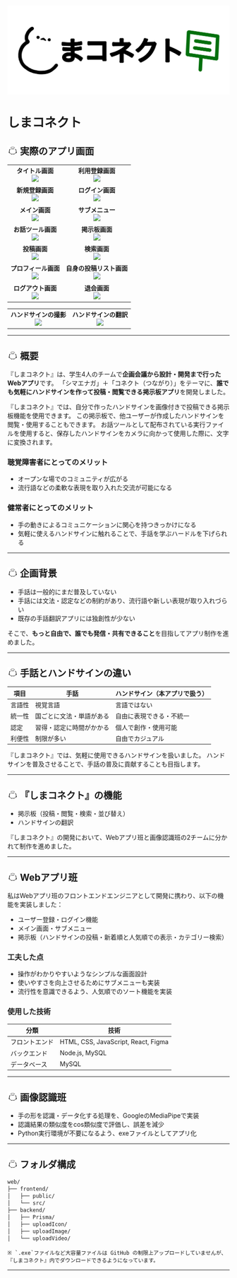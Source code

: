 <p align="center">
  <img src="web/frontend/public/images/logo.png" alt="しまコネクト ロゴ" >
</p>

# しまコネクト

<h2>
  <img src="web/frontend/public/images/listShima.jpg" alt="alt text" style="height: 1em; vertical-align: baseline;" />
  実際のアプリ画面
</h2>

<table>
  <tr>
    <td align="center">
      <strong>タイトル画面</strong><br>
      <img src="https://github.com/user-attachments/assets/d3456b09-12ac-4256-9151-991d45cb787b" width="90%" />
    </td>
    <td align="center">
      <strong>利用登録画面</strong><br>
      <img src="https://github.com/user-attachments/assets/e992b3d8-ee4b-4e0c-9ee4-b5dd1a63418d" width="90%" />
    </td>
  </tr>
  <tr>
    <td align="center">
      <strong>新規登録画面</strong><br>
      <img src="https://github.com/user-attachments/assets/b288efc9-476e-4def-902c-cc2e8b0998d7" width="90%" />
    </td>
    <td align="center">
      <strong>ログイン画面</strong><br>
      <img src="https://github.com/user-attachments/assets/4a7f37df-34bf-4553-b6d3-c89b5deb827c" width="90%" />
    </td>
  </tr>
  <tr>
    <td align="center">
      <strong>メイン画面</strong><br>
      <img src="https://github.com/user-attachments/assets/139926e9-99bc-4154-bf1c-c3c83f1609cb" width="90%" />
    </td>
    <td align="center">
      <strong>サブメニュー</strong><br>
      <img src="https://github.com/user-attachments/assets/d0db92d1-3118-4e44-9a03-bac82011906c" width="90%" />
    </td>
  </tr>
  <tr>
    <td align="center">
      <strong>お話ツール画面</strong><br>
      <img src="https://github.com/user-attachments/assets/a693286f-ee59-44f0-b600-2ebb8401e908" width="90%" />
    </td>
    <td align="center">
      <strong>掲示板画面</strong><br>
      <img src="https://github.com/user-attachments/assets/d3fe6095-c1fc-46fe-ba48-10f3fbaff75b" width="90%" />
    </td>
  </tr>
  <tr>
    <td align="center">
      <strong>投稿画面</strong><br>
      <img src="https://github.com/user-attachments/assets/d1d641d7-0992-468a-a0bf-566e8013520d" width="90%" />
    </td>
    <td align="center">
      <strong>検索画面</strong><br>
      <img src="https://github.com/user-attachments/assets/6a7f107f-b18f-42fa-b679-22179de2a4e4" width="90%" />
    </td>
  </tr>
  <tr>
    <td align="center">
      <strong>プロフィール画面</strong><br>
      <img src="https://github.com/user-attachments/assets/8a64f0e4-f073-4c78-9217-a17f99ee0efe" width="90%" />
    </td>
    <td align="center">
      <strong>自身の投稿リスト画面</strong><br>
      <img src="https://github.com/user-attachments/assets/8fb828f7-af9a-4fe1-aaa2-02339fcf9c77" width="90%" />
    </td>
  </tr>
  <tr>
    <td align="center">
      <strong>ログアウト画面</strong><br>
      <img src="https://github.com/user-attachments/assets/4cc66578-2788-45ca-b90f-c3b134a97630" width="90%" />
    </td>
    <td align="center">
      <strong>退会画面</strong><br>
      <img src="https://github.com/user-attachments/assets/78302c9e-efc5-48f3-879b-1953cf541e0d" width="90%" />
    </td>
  </tr>
</table>

<table align="center">
  <tr>
    <td align="center">
      <strong>ハンドサインの撮影</strong><br>
      <img src="https://github.com/user-attachments/assets/e9f835eb-9a92-4048-ac49-a629094ac0e4" width="90%">
    </td>
    <td align="center">
      <strong>ハンドサインの翻訳</strong><br>
      <img src="https://github.com/user-attachments/assets/11706d5d-3d10-4c05-b3ad-e9955b1607c1" width="90%">
    </td>
  </tr>
</table>

---

<h2>
  <img src="web/frontend/public/images/listShima.jpg" alt="alt text" style="height: 1em; vertical-align: baseline;" />
  概要
</h2>

『しまコネクト』は、学生4人のチームで**企画会議から設計・開発まで行ったWebアプリ**です。
「シマエナガ」＋「コネクト（つながり）」をテーマに、**誰でも気軽にハンドサインを作って投稿・閲覧できる掲示板アプリ**を開発しました。

『しまコネクト』では、自分で作ったハンドサインを画像付きで投稿できる掲示板機能を使用できます。
この掲示板で、他ユーザーが作成したハンドサインを閲覧・使用することもできます。
お話ツールとして配布されている実行ファイルを使用すると、保存したハンドサインをカメラに向かって使用した際に、文字に変換されます。

### 聴覚障害者にとってのメリット
- オープンな場でのコミュニティが広がる  
- 流行語などの柔軟な表現を取り入れた交流が可能になる

### 健常者にとってのメリット
- 手の動きによるコミュニケーションに関心を持つきっかけになる
- 気軽に使えるハンドサインに触れることで、手話を学ぶハードルを下げられる

---

<h2>
  <img src="web/frontend/public/images/listShima.jpg" alt="alt text" style="height: 1em; vertical-align: baseline;" />
  企画背景
</h2>

- 手話は一般的にまだ普及していない
- 手話には文法・認定などの制約があり、流行語や新しい表現が取り入れづらい
- 既存の手話翻訳アプリには独創性が少ない

そこで、**もっと自由で、誰でも発信・共有できること**を目指してアプリ制作を進めました。

---

<h2>
  <img src="web/frontend/public/images/listShima.jpg" alt="alt text" style="height: 1em; vertical-align: baseline;" />
  手話とハンドサインの違い
</h2>

| 項目 | 手話 | ハンドサイン（本アプリで扱う） |
|------|------|-----------------------------|
| 言語性 | 視覚言語 | 言語ではない |
| 統一性 | 国ごとに文法・単語がある | 自由に表現できる・不統一 |
| 認定 | 習得・認定に時間がかかる | 個人で創作・使用可能 |
| 利便性 | 制限が多い | 自由でカジュアル |

『しまコネクト』では、気軽に使用できるハンドサインを扱いました。
ハンドサインを普及させることで、手話の普及に貢献することも目指します。

---

<h2>
  <img src="web/frontend/public/images/listShima.jpg" alt="alt text" style="height: 1em; vertical-align: baseline;" />
  『しまコネクト』の機能
</h2>

- 掲示板（投稿・閲覧・検索・並び替え） 
- ハンドサインの翻訳

『しまコネクト』の開発において、Webアプリ班と画像認識班の2チームに分かれて制作を進めました。

---

<h2>
  <img src="web/frontend/public/images/listShima.jpg" alt="alt text" style="height: 1em; vertical-align: baseline;" />
  Webアプリ班
</h2>

私はWebアプリ班のフロントエンドエンジニアとして開発に携わり、以下の機能を実装しました：
- ユーザー登録・ログイン機能
- メイン画面・サブメニュー
- 掲示板（ハンドサインの投稿・新着順と人気順での表示・カテゴリー検索）

### 工夫した点
- 操作がわかりやすいようなシンプルな画面設計
- 使いやすさを向上させるためにサブメニューも実装
- 流行性を意識できるよう、人気順でのソート機能を実装

### 使用した技術
| 分類 | 技術 |
|------|------|
| フロントエンド | HTML, CSS, JavaScript, React, Figma |
| バックエンド | Node.js, MySQL |
| データベース | MySQL |

---

<h2>
  <img src="web/frontend/public/images/listShima.jpg" alt="alt text" style="height: 1em; vertical-align: baseline;" />
  画像認識班
</h2>

- 手の形を認識・データ化する処理を、GoogleのMediaPipeで実装
- 認識結果の類似度をcos類似度で評価し、誤差を減少
- Python実行環境が不要になるよう、exeファイルとしてアプリ化

---

<h2>
  <img src="web/frontend/public/images/listShima.jpg" alt="alt text" style="height: 1em; vertical-align: baseline;" />
  フォルダ構成
</h2>

```plaintext
web/
├── frontend/
│   ├── public/
│   └── src/
├── backend/
│   ├── Prisma/
│   ├── uploadIcon/
│   ├── uploadImage/
│   └── uploadVideo/

※ `.exe`ファイルなど大容量ファイルは GitHub の制限上アップロードしていませんが、『しまコネクト』内でダウンロードできるようになっています。

```

---
